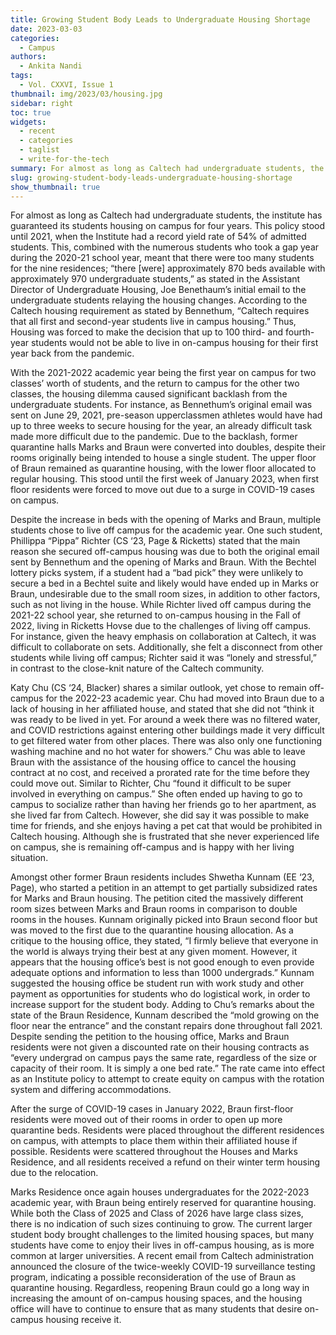 ```yaml
---
title: Growing Student Body Leads to Undergraduate Housing Shortage
date: 2023-03-03
categories:
  - Campus
authors:
  - Ankita Nandi
tags:
  - Vol. CXXVI, Issue 1
thumbnail: img/2023/03/housing.jpg
sidebar: right
toc: true
widgets:
  - recent
  - categories
  - taglist
  - write-for-the-tech
summary: For almost as long as Caltech had undergraduate students, the institute has guaranteed its students housing on campus for four years. Almost.
slug: growing-student-body-leads-undergraduate-housing-shortage
show_thumbnail: true
---
```


For almost as long as Caltech had undergraduate students, the institute has guaranteed its students housing on campus for four years. This policy stood until 2021, when the Institute had a record yield rate of 54% of admitted students. This, combined with the numerous students who took a gap year during the 2020-21 school year, meant that there were too many students for the nine residences; “there \[were\] approximately 870 beds available with approximately 970 undergraduate students,” as stated in the Assistant Director of Undergraduate Housing, Joe Benethaum’s initial email to the undergraduate students relaying the housing changes. According to the Caltech housing requirement as stated by Bennethum, “Caltech requires that all first and second-year students live in campus housing.” Thus, Housing was forced to make the decision that up to 100 third- and fourth-year students would not be able to live in on-campus housing for their first year back from the pandemic.

With the 2021-2022 academic year being the first year on campus for two classes’ worth of students, and the return to campus for the other two classes, the housing dilemma caused significant backlash from the undergraduate students. For instance, as Bennethum’s original email was sent on June 29, 2021, pre-season upperclassmen athletes would have had up to three weeks to secure housing for the year, an already difficult task made more difficult due to the pandemic. Due to the backlash, former quarantine halls Marks and Braun were converted into doubles, despite their rooms originally being intended to house a single student. The upper floor of Braun remained as quarantine housing, with the lower floor allocated to regular housing. This stood until the first week of January 2023, when first floor residents were forced to move out due to a surge in COVID-19 cases on campus.

Despite the increase in beds with the opening of Marks and Braun, multiple students chose to live off campus for the academic year. One such student, Phillippa “Pippa” Richter (CS ‘23, Page & Ricketts) stated that the main reason she secured off-campus housing was due to both the original email sent by Bennethum and the opening of Marks and Braun. With the Bechtel lottery picks system, if a student had a “bad pick” they were unlikely to secure a bed in a Bechtel suite and likely would have ended up in Marks or Braun, undesirable due to the small room sizes, in addition to other factors, such as not living in the house. While Richter lived off campus during the 2021-22 school year, she returned to on-campus housing in the Fall of 2022, living in Ricketts Hovse due to the challenges of living off campus. For instance, given the heavy emphasis on collaboration at Caltech, it was difficult to collaborate on sets. Additionally, she felt a disconnect from other students while living off campus; Richter said it was “lonely and stressful,” in contrast to the close-knit nature of the Caltech community.

Katy Chu (CS ‘24, Blacker) shares a similar outlook, yet chose to remain off-campus for the 2022-23 academic year. Chu had moved into Braun due to a lack of housing in her affiliated house, and stated that she did not “think it was ready to be lived in yet. For around a week there was no filtered water, and COVID restrictions against entering other buildings made it very difficult to get filtered water from other places. There was also only one functioning washing machine and no hot water for showers.” Chu was able to leave Braun with the assistance of the housing office to cancel the housing contract at no cost, and received a prorated rate for the time before they could move out. Similar to Richter, Chu “found it difficult to be super involved in everything on campus.” She often ended up having to go to campus to socialize rather than having her friends go to her apartment, as she lived far from Caltech. However, she did say it was possible to make time for friends, and she enjoys having a pet cat that would be prohibited in Caltech housing. Although she is frustrated that she never experienced life on campus, she is remaining off-campus and is happy with her living situation.

Amongst other former Braun residents includes Shwetha Kunnam (EE ‘23, Page), who started a petition in an attempt to get partially subsidized rates for Marks and Braun housing. The petition cited the massively different room sizes between Marks and Braun rooms in comparison to double rooms in the houses. Kunnam originally picked into Braun second floor but was moved to the first due to the quarantine housing allocation. As a critique to the housing office, they stated, “I firmly believe that everyone in the world is always trying their best at any given moment. However, it appears that the housing office’s best is not good enough to even provide adequate options and information to less than 1000 undergrads.” Kunnam suggested the housing office be student run with work study and other payment as opportunities for students who do logistical work, in order to increase support for the student body. Adding to Chu’s remarks about the state of the Braun Residence, Kunnam described the “mold growing on the floor near the entrance” and the constant repairs done throughout fall 2021. Despite sending the petition to the housing office, Marks and Braun residents were not given a discounted rate on their housing contracts as “every undergrad on campus pays the same rate, regardless of the size or capacity of their room. It is simply a one bed rate.” The rate came into effect as an Institute policy to attempt to create equity on campus with the rotation system and differing accommodations.

After the surge of COVID-19 cases in January 2022, Braun first-floor residents were moved out of their rooms in order to open up more quarantine beds. Residents were placed throughout the different residences on campus, with attempts to place them within their affiliated house if possible. Residents were scattered throughout the Houses and Marks Residence, and all residents received a refund on their winter term housing due to the relocation.

Marks Residence once again houses undergraduates for the 2022-2023 academic year, with Braun being entirely reserved for quarantine housing. While both the Class of 2025 and Class of 2026 have large class sizes, there is no indication of such sizes continuing to grow. The current larger student body brought challenges to the limited housing spaces, but many students have come to enjoy their lives in off-campus housing, as is more common at larger universities. A recent email from Caltech administration announced the closure of the twice-weekly COVID-19 surveillance testing program, indicating a possible reconsideration of the use of Braun as quarantine housing. Regardless, reopening Braun could go a long way in increasing the amount of on-campus housing spaces, and the housing office will have to continue to ensure that as many students that desire on-campus housing receive it. 
